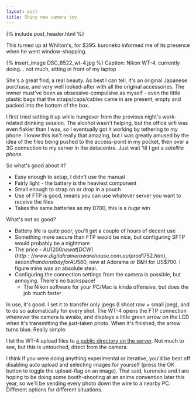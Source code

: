 ```yaml
---
layout: post
title: Shiny new camera toy
---
```


{% include post_header.html %}

This turned up at Whilton's, for $395. kuroneko informed me of its presence when he went window-shopping.

{% insert_image DSC_8522_wt-4.jpg %}
Caption: Nikon WT-4, currently doing... not much, sitting in front of my laptop

She's a great find, a real beauty. As best I can tell, it's an original Japanese purchase, and very well looked-after with all the original accessories. The owner must've been as obsessive-compulsive as myself - even the little plastic bags that the straps/caps/cables came in are present, empty and packed into the bottom of the box.

I first tried setting it up while hungover from the previous night's work-related drinking session. The alcohol wasn't helping, but the office wifi was even flakier than I was, so I eventually got it working by tethering to my phone. I know this isn't really that amazing, but I was greatly amused by the idea of the files being pushed to the access-point in my pocket, then over a 3G connection to my server in the datacentre. Just wait 'til I get a *satellite phone*.

So what's good about it?

* Easy enough to setup, I didn't use the manual
* Fairly light - the battery is the heaviest component
* Small enough to strap on or drop in a pouch
* Use of FTP is good, means you can use whatever server you want to receive the files
* Takes the same batteries as my D700, this is a *huge* win

What's not so good?

* Battery life is quite poor, you'll get a couple of hours of decent use
* Something more secure than FTP would be nice, but configuring SFTP would probably be a nightmare
* The price - AU$1200 new at [DCW](http://www.digitalcamerawarehouse.com.au/prod1752.htm), secondhand on ebay for AU$580, new at Adorama or B&H for US$700. I figure mine was an absolute steal.
* Configuring the connection settings from the camera is possible, but annoying. There's no backspace!
    * The Nikon software for your PC/Mac is kinda offensive, but does the job much faster

In use, it's good. I set it to transfer only jpegs (I shoot raw + small jpeg), and to do so automatically for every shot. The WT-4 opens the FTP connection whenever the camera is awake, and displays a little green arrow on the LCD when it's transmitting the just-taken photo. When it's finished, the arrow turns blue. Really simple.

I let the WT-4 upload files to [a public directory on the server](http://furinkan.meidokon.net/img/wt4/). Not much to see, but this is untouched, direct from the camera.

I think if you were doing anything experimental or iterative, you'd be best off disabling auto upload and selecting images for yourself (press the OK button to toggle the upload-flag on an image). That said, kuroneko and I are hoping to be doing some booth-shooting at an anime convention later this year, so we'll be sending every photo down the wire to a nearby PC. Different options for different situations.
